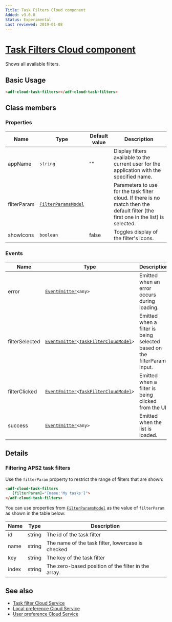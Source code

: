 ```yaml
---
Title: Task Filters Cloud component
Added: v3.0.0
Status: Experimental
Last reviewed: 2019-01-08
---
```


# [Task Filters Cloud component](../../../lib/process-services-cloud/src/lib/task/task-filters/components/task-filters-cloud.component.ts "Defined in task-filters-cloud.component.ts")

Shows all available filters.

## Basic Usage

```html
<adf-cloud-task-filters></adf-cloud-task-filters>
```

## Class members

### Properties

| Name        | Type                                                                                          | Default value | Description                                                                                                                        |
| ----------- | --------------------------------------------------------------------------------------------- | ------------- | ---------------------------------------------------------------------------------------------------------------------------------- |
| appName     | `string`                                                                                      | ""            | Display filters available to the current user for the application with the specified name.                                         |
| filterParam | [`FilterParamsModel`](../../../lib/process-services/src/lib/task-list/models/filter.model.ts) |               | Parameters to use for the task filter cloud. If there is no match then the default filter (the first one in the list) is selected. |
| showIcons   | `boolean`                                                                                     | false         | Toggles display of the filter's icons.                                                                                             |

### Events

| Name        | Type                                                                                                                                                                                 | Description                                   |
| ----------- | ------------------------------------------------------------------------------------------------------------------------------------------------------------------------------------ | --------------------------------------------- |
| error       | [`EventEmitter`](https://angular.io/api/core/EventEmitter)`<any>`                                                                                                                    | Emitted when an error occurs during loading.  |
| filterSelected | [`EventEmitter`](https://angular.io/api/core/EventEmitter)`<`[`TaskFilterCloudModel`](../../../lib/process-services-cloud/src/lib/task/task-filters/models/filter-cloud.model.ts)`>` | Emitted when a filter is being selected based on the filterParam input. |
| filterClicked | [`EventEmitter`](https://angular.io/api/core/EventEmitter)`<`[`TaskFilterCloudModel`](../../../lib/process-services-cloud/src/lib/task/task-filters/models/filter-cloud.model.ts)`>` | Emitted when a filter is being clicked from the UI. |
| success     | [`EventEmitter`](https://angular.io/api/core/EventEmitter)`<any>`                                                                                                                    | Emitted when the list is loaded.              |

## Details

### Filtering APS2 task filters

Use the `filterParam` property to restrict the range of filters that are shown:

```html
<adf-cloud-task-filters
   [filterParam]="{name:'My tasks'}">
</adf-cloud-task-filters>
```

You can use properties from [`FilterParamsModel`](../../../lib/process-services/src/lib/task-list/models/filter.model.ts)
as the value of `filterParam` as shown in the table below:

| Name  | Type   | Description                                         |
| ----- | ------ | --------------------------------------------------- |
| id    | string | The id of the task filter                           |
| name  | string | The name of the task filter, lowercase is checked   |
| key   | string | The key of the task filter                          |
| index | string | The zero-based position of the filter in the array. |

## See also

-   [Task filter Cloud Service](../services/task-filter-cloud.service.md)
-   [Local preference Cloud Service](../services/local-preference-cloud.service.md)
-   [User preference Cloud Service](../services/user-preference-cloud.service.md)

